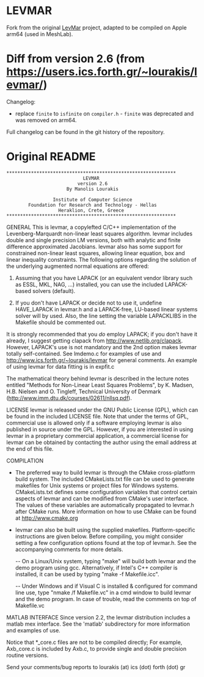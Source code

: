 # LEVMAR

Fork from the original [LevMar](https://users.ics.forth.gr/~lourakis/levmar/) project, adapted to be compiled on Apple arm64 (used in MeshLab).

# Diff from version 2.6 (from https://users.ics.forth.gr/~lourakis/levmar/)

Changelog:

- replace `finite` to `isfinite` on `compiler.h` - `finite` was deprecated and was removed on arm64.

Full changelog can be found in the git history of the repository.

# Original README
    
    **************************************************************
                                LEVMAR
                              version 2.6
                          By Manolis Lourakis

                     Institute of Computer Science
            Foundation for Research and Technology - Hellas
                       Heraklion, Crete, Greece
    **************************************************************


GENERAL
This is levmar, a copylefted C/C++ implementation of the Levenberg-Marquardt non-linear
least squares algorithm. levmar includes double and single precision LM versions, both
with analytic and finite difference approximated Jacobians. levmar also has some support
for constrained non-linear least squares, allowing linear equation, box and linear
inequality constraints. The following options regarding the solution of the underlying
augmented normal equations are offered:

1) Assuming that you have LAPACK (or an equivalent vendor library such as ESSL, MKL,
   NAG, ...) installed, you can use the included LAPACK-based solvers (default).

2) If you don't have LAPACK or decide not to use it, undefine HAVE_LAPACK in levmar.h
   and a LAPACK-free, LU-based linear systems solver will by used. Also, the line
   setting the variable LAPACKLIBS in the Makefile should be commented out.

It is strongly recommended that you *do* employ LAPACK; if you don't have it already,
I suggest getting clapack from http://www.netlib.org/clapack. However, LAPACK's
use is not mandatory and the 2nd option makes levmar totally self-contained.
See lmdemo.c for examples of use and http://www.ics.forth.gr/~lourakis/levmar
for general comments. An example of using levmar for data fitting is in expfit.c

The mathematical theory behind levmar is described in the lecture notes entitled
"Methods for Non-Linear Least Squares Problems", by K. Madsen, H.B. Nielsen and O. Tingleff,
Technical University of Denmark (http://www.imm.dtu.dk/courses/02611/nllsq.pdf). 

LICENSE
levmar is released under the GNU Public License (GPL), which can be found in the included
LICENSE file. Note that under the terms of GPL, commercial use is allowed only if a software
employing levmar is also published in source under the GPL. However, if you are interested
in using levmar in a proprietary commercial application, a commercial license for levmar
can be obtained by contacting the author using the email address at the end of this file.

COMPILATION
 - The preferred way to build levmar is through the CMake cross-platform build
   system. The included CMakeLists.txt file can be used to generate makefiles
   for Unix systems or project files for Windows systems. CMakeLists.txt defines
   some configuration variables that control certain aspects of levmar and can
   be modified from CMake's user interface. The values of these variables are
   automatically propagated to levmar.h after CMake runs. 
   More information on how to use CMake can be found at http://www.cmake.org

 - levmar can also be built using the supplied makefiles. Platform-specific
   instructions are given below. Before compiling, you might consider setting
   a few configuration options found at the top of levmar.h. See the
   accompanying comments for more details.

   -- On a Linux/Unix system, typing "make" will build both levmar and the demo
      program using gcc. Alternatively, if Intel's C++ compiler is installed, it
      can be used by typing "make -f Makefile.icc".

   -- Under Windows and if Visual C is installed & configured for command line
      use, type "nmake /f Makefile.vc" in a cmd window to build levmar and the
      demo program. In case of trouble, read the comments on top of Makefile.vc

MATLAB INTERFACE
Since version 2.2, the levmar distribution includes a matlab mex interface.
See the 'matlab' subdirectory for more information and examples of use.

Notice that *_core.c files are not to be compiled directly; For example,
Axb_core.c is included by Axb.c, to provide single and double precision
routine versions.


Send your comments/bug reports to lourakis (at) ics (dot) forth (dot) gr
